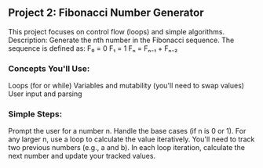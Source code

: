 ## Project 2: Fibonacci Number Generator
This project focuses on control flow (loops) and simple algorithms.
Description: Generate the nth number in the Fibonacci sequence. The sequence is defined as:
F₀ = 0
F₁ = 1
Fₙ = Fₙ₋₁ + Fₙ₋₂

### Concepts You'll Use:
Loops (for or while)
Variables and mutability (you'll need to swap values)
User input and parsing

### Simple Steps:
Prompt the user for a number n.
Handle the base cases (if n is 0 or 1).
For any larger n, use a loop to calculate the value iteratively.
You'll need to track two previous numbers (e.g., a and b).
In each loop iteration, calculate the next number and update your tracked values.